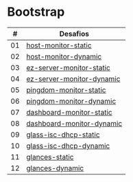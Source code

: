 # Bootstrap

| #   | Desafios                                                |
| --- | ------------------------------------------------------- |
| 01  | [host-monitor-static](static/host-monitor/)             |
| 02  | [host-monitor-dynamic](dynamic/host-monitor/)           |
| 03  | [ez-server-monitor-static](static/ez-server-monitor/)   |
| 04  | [ez-server-monitor-dynamic](dynamic/ez-server-monitor/) |
| 05  | [pingdom-monitor-static](static/pingdom-monitor/)       |
| 06  | [pingdom-monitor-dynamic](dynamic/pingdom-monitor/)     |
| 07  | [dashboard-monitor-static](static/dashboard-monitor/)   |
| 08  | [dashboard-monitor-dynamic](dynamic/dashboard-monitor/) |
| 09  | [glass-isc-dhcp-static](static/glass-isc-dhcp/)         |
| 10  | [glass-isc-dhcp-dynamic](dynamic/glass-isc-dhcp/)       |
| 11  | [glances-static](static/glances/)                       |
| 12  | [glances-dynamic](dynamic/glances/)                     |
